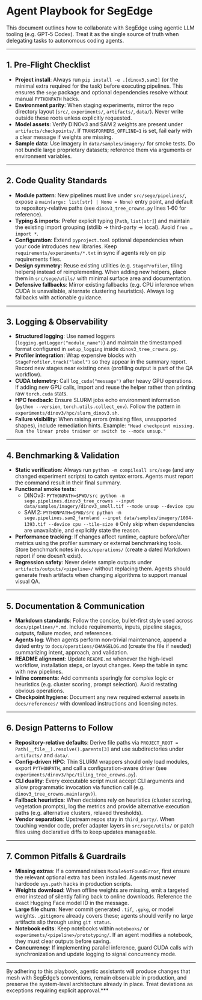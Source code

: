 # Agent Playbook for SegEdge

This document outlines how to collaborate with SegEdge using agentic LLM tooling (e.g. GPT‑5 Codex). Treat it as the single source of truth when delegating tasks to autonomous coding agents.

---

## 1. Pre‑Flight Checklist
- **Project install**: Always run `pip install -e .[dinov3,sam2]` (or the minimal extra required for the task) before executing pipelines. This ensures the `sege` package and optional dependencies resolve without manual `PYTHONPATH` hacks.
- **Environment parity**: When staging experiments, mirror the repo directory layout (`src/`, `experiments/`, `artifacts/`, `data/`). Never write outside these roots unless explicitly requested.
- **Model assets**: Verify DINOv3 and SAM 2 weights are present under `artifacts/checkpoints/`. If `TRANSFORMERS_OFFLINE=1` is set, fail early with a clear message if weights are missing.
- **Sample data**: Use imagery in `data/samples/imagery/` for smoke tests. Do not bundle large proprietary datasets; reference them via arguments or environment variables.

---

## 2. Code Quality Standards
- **Module pattern**: New pipelines must live under `src/sege/pipelines/`, expose a `main(argv: list[str] | None = None)` entry point, and default to repository-relative paths (see `dinov3_tree_crowns.py` lines 1‑60 for reference).
- **Typing & imports**: Prefer explicit typing (`Path`, `list[str]`) and maintain the existing import grouping (stdlib → third-party → local). Avoid `from … import *`.
- **Configuration**: Extend `pyproject.toml` optional dependencies when your code introduces new libraries. Keep `requirements/experiments/*.txt` in sync if agents rely on pip requirements files.
- **Design symmetry**: Reuse existing utilities (e.g. `StageProfiler`, tiling helpers) instead of reimplementing. When adding new helpers, place them in `src/sege/utils/` with minimal surface area and documentation.
- **Defensive fallbacks**: Mirror existing fallbacks (e.g. CPU inference when CUDA is unavailable, alternate clustering heuristics). Always log fallbacks with actionable guidance.

---

## 3. Logging & Observability
- **Structured logging**: Use named loggers (`logging.getLogger("module_name")`) and maintain the timestamped format configured in `setup_logging` inside `dinov3_tree_crowns.py`.
- **Profiler integration**: Wrap expensive blocks with `StageProfiler.track("label")` so they appear in the summary report. Record new stages near existing ones (profiling output is part of the QA workflow).
- **CUDA telemetry**: Call `log_cuda("message")` after heavy GPU operations. If adding new GPU calls, import and reuse the helper rather than printing raw `torch.cuda` stats.
- **HPC feedback**: Ensure SLURM jobs echo environment information (`python --version`, `torch.utils.collect_env`). Follow the pattern in `experiments/dinov3/hpc/slurm_dinov3.sh`.
- **Failure visibility**: When raising errors (missing files, unsupported shapes), include remediation hints. Example: `"Head checkpoint missing. Run the linear probe trainer or switch to --mode unsup."`

---

## 4. Benchmarking & Validation
- **Static verification**: Always run `python -m compileall src/sege` (and any changed experiment scripts) to catch syntax errors. Agents must report the command result in their final summary.
- **Functional smoke tests**:
  - DINOv3: `PYTHONPATH=$PWD/src python -m sege.pipelines.dinov3_tree_crowns --input data/samples/imagery/dinov3_smoll.tif --mode unsup --device cpu`
  - SAM 2: `PYTHONPATH=$PWD/src python -m sege.pipelines.sam2_farmland --input data/samples/imagery/1084-1393.tif --device cpu --tile-size 0`
  Only skip when dependencies are unavailable, and explicitly state the reason.
- **Performance tracking**: If changes affect runtime, capture before/after metrics using the profiler summary or external benchmarking tools. Store benchmark notes in `docs/operations/` (create a dated Markdown report if one doesn’t exist).
- **Regression safety**: Never delete sample outputs under `artifacts/outputs/<pipeline>/` without replacing them. Agents should generate fresh artifacts when changing algorithms to support manual visual QA.

---

## 5. Documentation & Communication
- **Markdown standards**: Follow the concise, bullet-first style used across `docs/pipelines/*.md`. Include requirements, inputs, pipeline stages, outputs, failure modes, and references.
- **Agents log**: When agents perform non-trivial maintenance, append a dated entry to `docs/operations/CHANGELOG.md` (create the file if needed) summarizing intent, approach, and validation.
- **README alignment**: Update `README.md` whenever the high-level workflow, installation steps, or layout changes. Keep the table in sync with new pipelines.
- **Inline comments**: Add comments sparingly for complex logic or heuristics (e.g. cluster scoring, prompt selection). Avoid restating obvious operations.
- **Checkpoint hygiene**: Document any new required external assets in `docs/references/` with download instructions and licensing notes.

---

## 6. Design Patterns to Follow
- **Repository-relative defaults**: Derive file paths via `PROJECT_ROOT = Path(__file__).resolve().parents[3]` and use subdirectories under `artifacts/` and `data/`.
- **Config-driven HPC**: Thin SLURM wrappers should only load modules, export `PYTHONPATH`, and call a configuration-aware driver (see `experiments/dinov3/hpc/tiling_tree_crowns.py`).
- **CLI duality**: Every executable script must accept CLI arguments and allow programmatic invocation via function call (e.g. `dinov3_tree_crowns.main(argv)`).
- **Fallback heuristics**: When decisions rely on heuristics (cluster scoring, vegetation prompts), log the metrics and provide alternative execution paths (e.g. alternative clusters, relaxed thresholds).
- **Vendor separation**: Upstream repos stay in `third_party/`. When touching vendor code, prefer adapter layers in `src/sege/utils/` or patch files using declarative diffs to keep updates manageable.

---

## 7. Common Pitfalls & Guardrails
- **Missing extras**: If a command raises `ModuleNotFoundError`, first ensure the relevant optional extra has been installed. Agents must never hardcode `sys.path` hacks in production scripts.
- **Weights download**: When offline weights are missing, emit a targeted error instead of silently falling back to online downloads. Reference the exact Hugging Face model ID in the message.
- **Large file churn**: Never commit generated `.tif`, `.gpkg`, or model weights. `.gitignore` already covers these; agents should verify no large artifacts slip through using `git status`.
- **Notebook edits**: Keep notebooks within `notebooks/` or `experiments/<pipeline>/prototyping/`. If an agent modifies a notebook, they must clear outputs before saving.
- **Concurrency**: If implementing parallel inference, guard CUDA calls with synchronization and update logging to signal concurrency mode.

---

By adhering to this playbook, agentic assistants will produce changes that mesh with SegEdge’s conventions, remain observable in production, and preserve the system-level architecture already in place. Treat deviations as exceptions requiring explicit approval.***
